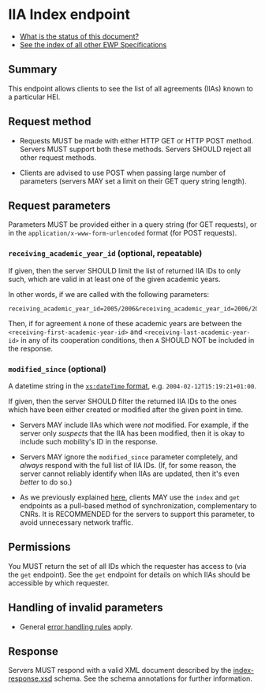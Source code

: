 IIA Index endpoint
===================

* [What is the status of this document?][statuses]
* [See the index of all other EWP Specifications][develhub]


Summary
-------

This endpoint allows clients to see the list of all agreements (IIAs) known to
a particular HEI.


Request method
--------------

 * Requests MUST be made with either HTTP GET or HTTP POST method. Servers MUST
   support both these methods. Servers SHOULD reject all other request methods.

 * Clients are advised to use POST when passing large number of parameters
   (servers MAY set a limit on their GET query string length).


Request parameters
------------------

Parameters MUST be provided either in a query string (for GET requests), or in
the `application/x-www-form-urlencoded` format (for POST requests).


### `receiving_academic_year_id` (optional, repeatable)

If given, then the server SHOULD limit the list of returned IIA IDs to only
such, which are valid in at least one of the given academic years.

In other words, if we are called with the following parameters:

```
receiving_academic_year_id=2005/2006&receiving_academic_year_id=2006/2007
```

Then, if for agreement `A` none of these academic years are between
the `<receiving-first-academic-year-id>` and `<receiving-last-academic-year-id>` in any of its cooperation
conditions, then `A` SHOULD NOT be included in the response.


### `modified_since` (optional)

A datetime string in the [`xs:dateTime` format][xs-datetime], e.g.
`2004-02-12T15:19:21+01:00`.

If given, then the server SHOULD filter the returned IIA IDs to the ones
which have been either created or modified after the given point in time.

 * Servers MAY include IIAs which were *not* modified. For example, if the
   server only *suspects* that the IIA has been modified, then it is okay to
   include such mobility's ID in the response.

 * Servers MAY ignore the `modified_since` parameter completely, and *always*
   respond with the full list of IIA IDs. (If, for some reason, the server
   cannot reliably identify when IIAs are updated, then it's even *better* to
   do so.)

 * As we previously explained [here][index-pulling], clients MAY use the
   `index` and `get` endpoints as a pull-based method of synchronization,
   complementary to CNRs. It is RECOMMENDED for the
   servers to support this parameter, to avoid unnecessary network traffic.


Permissions
-----------

You MUST return the set of all IDs which the requester has access to (via the
`get` endpoint). See the `get` endpoint for details on which IIAs should be
accessible by which requester.


Handling of invalid parameters
------------------------------

 * General [error handling rules][error-handling] apply.


Response
--------

Servers MUST respond with a valid XML document described by the
[index-response.xsd](index-response.xsd) schema. See the schema annotations
for further information.


[develhub]: http://developers.erasmuswithoutpaper.eu/
[statuses]: https://github.com/erasmus-without-paper/ewp-specs-management#statuses
[registry-spec]: https://github.com/erasmus-without-paper/ewp-specs-api-registry
[discovery-api]: https://github.com/erasmus-without-paper/ewp-specs-api-discovery
[echo]: https://github.com/erasmus-without-paper/ewp-specs-api-echo
[error-handling]: https://github.com/erasmus-without-paper/ewp-specs-architecture#error-handling
[institutions-api]: https://github.com/erasmus-without-paper/ewp-specs-api-institutions
[index-pulling]: https://github.com/erasmus-without-paper/ewp-specs-architecture#index-pulling
[xs-datetime]: https://www.w3.org/TR/xmlschema11-2/#dateTime
